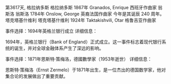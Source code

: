 第3617天, 格拉纳多斯
格拉纳多斯 1867年
Granados, Enrique 西班牙作曲家
翁斯洛
翁斯洛 1784年
Onslow, George 英裔法国作曲家
今年是其诞辰 240 周年。
塔克塔基什维利
塔克塔基什维利 1924年
Taktakishvili, Otar 格鲁吉亚作曲家

事件选择：1694年英格兰银行成立
详细信息：

1694年，英格兰银行（Bank of England）正式成立。这一事件标志着现代银行系统的诞生，并对全球金融体系产生了深远的影响。


事件选择：1871年恩斯特·策梅洛，德國數學家（1953年逝世）
详细信息：

恩斯特·策梅洛（Ernst Zermelo）于1871年出生，是一位杰出的德国数学家，他对集合论的发展做出了重要贡献。
 